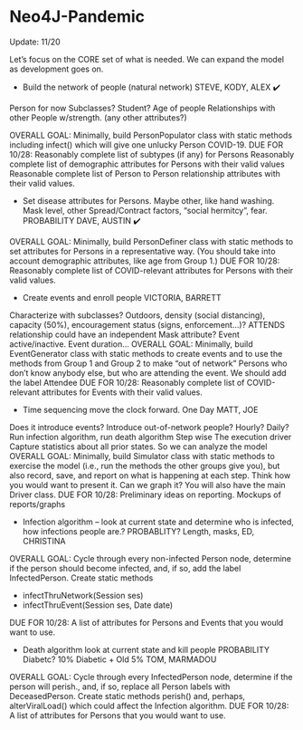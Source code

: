 # Neo4J-Pandemic

Update: 11/20

Let’s focus on the CORE set of what is needed.  We can expand the model as development goes on.

- Build the network of people (natural network) STEVE, KODY, ALEX :heavy_check_mark:

Person for now
Subclasses? Student?
Age of people
Relationships with other People w/strength. (any other attributes?)

OVERALL GOAL:
Minimally, build PersonPopulator class with static methods including infect() which will give one unlucky Person COVID-19.
DUE FOR 10/28:
Reasonably complete list of subtypes (if any) for Persons
Reasonably complete list of demographic attributes for Persons with their valid values
Reasonable complete list of Person to Person relationship attributes with their valid values.


- Set disease attributes for Persons. Maybe other, like hand washing. Mask level, other Spread/Contract factors, “social hermitcy”, fear. PROBABILITY    DAVE, AUSTIN :heavy_check_mark:

OVERALL GOAL:
Minimally, build PersonDefiner class with static methods to set attributes for Persons in a representative way. (You should take into account demographic attributes, like age from Group 1.)
DUE FOR 10/28:
Reasonably complete list of COVID-relevant attributes for Persons with their valid values.


- Create events and enroll people VICTORIA, BARRETT

Characterize with subclasses? Outdoors, density (social distancing), capacity (50%), encouragement status (signs, enforcement…)?
ATTENDS relationship could have an independent Mask attribute?
Event active/inactive. Event duration…
OVERALL GOAL:
Minimally, build EventGenerator class with static methods to create events and to use the methods from Group 1 and Group 2 to make “out of network” Persons who don’t know anybody else, but who are attending the event. We should add the label Attendee
DUE FOR 10/28:
Reasonably complete list of COVID-relevant attributes for Events with their valid values.


- Time sequencing move the clock forward.  One Day  MATT, JOE

Does it introduce events? Introduce out-of-network people?
Hourly? Daily?
Run infection algorithm, run death algorithm
Step wise
The execution driver
Capture statistics about all prior states. So we can analyze the model
OVERALL GOAL:
Minimally, build Simulator class with static methods to exercise the model (i.e., run the methods the other groups give you), but also record, save, and report on what is happening at each step. Think how you would want to present it.  Can we graph it?
You will also have the main Driver class.
DUE FOR 10/28:
Preliminary ideas on reporting. Mockups of reports/graphs


- Infection algorithm – look at current state and determine who is infected, how infections people are.?  PROBABLITY?  Length, masks,   ED, CHRISTINA

OVERALL GOAL:
Cycle through every non-infected Person node, determine if the person should become infected, and, if so, add the label InfectedPerson. Create static methods 
* infectThruNetwork(Session ses) 
* infectThruEvent(Session ses, Date date)

DUE FOR 10/28:
A list of attributes for Persons and Events that you would want to use.
 

- Death algorithm look at current state and kill people  PROBABILITY  Diabetc? 10%   Diabetic + Old  5%  TOM, MARMADOU

OVERALL GOAL:
Cycle through every InfectedPerson node, determine if the person will perish., and, if so, replace all Person labels with DeceasedPerson. Create static methods perish() and, perhaps, alterViralLoad() which could affect the Infection algorithm.
DUE FOR 10/28:
A list of attributes for Persons that you would want to use.
